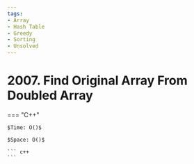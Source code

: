 ```yaml
---
tags:
- Array
- Hash Table
- Greedy
- Sorting
- Unsolved
---
```



# 2007. Find Original Array From Doubled Array

=== "C++"

    $Time: O()$

    $Space: O()$

    ``` c++
    ```